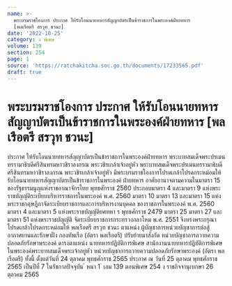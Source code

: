 ```yaml
---
name: >-
  พระบรมราชโองการ ประกาศ ให้รับโอนนายทหารสัญญาบัตรเป็นข้าราชการในพระองค์ฝ่ายทหาร
  [พลเรือตรี สรวุท ชวนะ]
date: '2022-10-25'
category: ง พิเศษ
volume: 139
section: 254
page: 1
source: 'https://ratchakitcha.soc.go.th/documents/17233565.pdf'
draft: true
---
```


# พระบรมราชโองการ ประกาศ ให้รับโอนนายทหารสัญญาบัตรเป็นข้าราชการในพระองค์ฝ่ายทหาร [พลเรือตรี สรวุท ชวนะ]

ประกาศ ให้รับโอนนายทหารสัญญาบัตรเป็นข้าราชการในพระองค์ฝ่ายทหาร พระบาทสมเด็จพระปรเมนทรรามาธิบดีศรีสินทรมหาวชิราลงกรณ พระวชิรเกล้าเจ้าอยู่หัว พระบาทสมเด็จพระปรเมนทรรามาธิบดีศรีสินทรมหาวชิราลงกรณ พระวชิรเกล้าเจ้าอยู่หัว มีพระบรมราชโองการโปรดเกล้าโปรดกระหม่อมให้รับโอนนายทหารสัญญาบัตรเป็นข้าราชการในพระองค์ ฝ่ายทหาร อาศัยอานาจตามความในมาตรา 15 ของรัฐธรรมนูญแห่งราชอาณาจักรไทย พุทธศักราช 2560 ประกอบมาตรา 4 และมาตรา 9 แห่งพระราชบัญญัติระเบียบบริหารราชการในพระองค์ พ.ศ. 2560 มาตรา 10 มาตรา 13 และมาตรา 15 แห่งพระราชกฤษฎีกาจัดระเบียบราชการและการบริหารงานบุคคล ของราชการในพระองค์ พ.ศ. 2560 มาตรา 4 และมาตรา 5 แห่งพระราชบัญญัติยศทหา ร พุทธศักราช 2479 มาตรา 25 มาตรา 27 และมาตรา 51 แห่งพระราชบัญญัติ จัดระเบียบราชการกระทรวงกลาโหม พ.ศ. 2551 จึงทรงพระกรุณาโปรดเกล้าโปรดกระหม่อมให้ พลเรือตรี สรวุท ชวนะ ตาแหน่ง ผู้บัญชาการหน่วยบัญชาการต่อสู้อากาศยานและรักษาฝั่ง กองทัพเรือ (อัตรา พลเรือตรี) ปรับย้ายมาสังกัด หน่วยบัญชาการถวายความปลอดภัยรักษาพระองค์ ดารงตาแหน่ง นายทหารปฏิบัติการพิเศษ สานักงานนายทหารปฏิบัติการพิเศษในพระองค์พระบาทสมเด็จพระเจ้าอยู่หัว หน่วยบัญชาการถวายความปลอดภัยรักษาพระองค์ (อัตรา พลเรือตรี) ทั้งนี้ ตั้งแต่วันที่ 24 ตุลาคม พุทธศักราช 2565 ประกาศ ณ วันที่ 25 ตุลาคม พุทธศักราช 2565 เป็นปีที่ 7 ในรัชกาลปัจจุบัน ้ หนา 1 ่ เลม 139 ตอนพิเศษ 254 ง ราชกิจจานุเบกษา 26 ตุลาคม 2565
